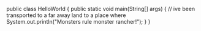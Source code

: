 
public class HelloWorld
{
    public static void main(String[] args)
    {
        // ive been transported to a far away land to a place where
        System.out.println("Monsters rule monster rancher!");
    }
}
